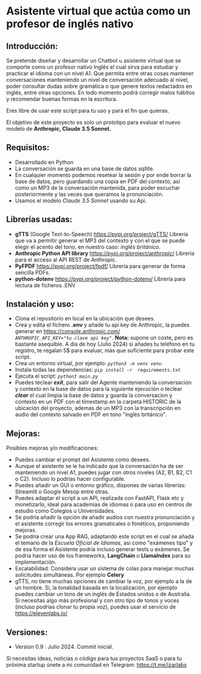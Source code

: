 ﻿# Asistente virtual que actúa como un profesor de inglés nativo

## Introducción:
Se pretende diseñar y desarrollar un Chatbot u asistente virtual que se comporte como un profesor nativo Inglés el cual sirva para estudiar y practicar el idioma con un nivel A1. Que permita entre otras cosas mantener conversaciones manteniendo un nivel de conversación adecuado al nivel, poder consultar dudas sobre gramática o  que genere textos redactados en inglés, entre otras opciones. En todo momento podrá corregir malos hábitos y recomendar buenas formas  en la escritura.

Eres libre de usar este script para tu uso y para el fin que quieras.

El objetivo de este proyecto es solo un prototipo para evaluar el nuevo modelo de **Anthropic,  Claude 3.5 Sonnet.**

## Requisitos:

 - Desarrollado en Python
 - La conversación se guarda en una base de datos sqllite. 
 - En cualquier momento podemos resetear la sesión y por ende borrar la base de datos, pero guardando una copia en PDF del contexto, así como un MP3 de la conversación mantenida, para poder escuchar posteriormente y las veces que queramos la pronunciación.
 - Usamos el modelo *Claude 3.5 Sonnet* usando su Api.

## Librerías usadas:

 - **gTTS** (Google Text-to-Speech) https://pypi.org/project/gTTS/ Librería que va a permitir generar el MP3 del  contexto y con el que se puede elegir el acento del tono, en nuestro caso: *inglés británico*.
 - **Anthropic Python API library** https://pypi.org/project/anthropic/ Librería para el acceso al API REST de Anthropic.
 - **PyFPDF** https://pypi.org/project/fpdf/ Librería para generar de forma sencilla PDFs.
 - **python-dotenv** https://pypi.org/project/python-dotenv/ Librería para lectura de ficheros .ENV

## Instalación y uso:

 - Clona el repositorio en local en la ubicación que desees.
 - Crea y edita el fichero **.env** y añade tu api key de Anthropic, la puedes generar en https://console.anthropic.com/  
*`ANTHROPIC_API_KEY="tu clave api key"`*.
**Nota:** supone un coste, pero es bastante asequible. A día de hoy (Julio 2024) si añades tu teléfono en tu registro, te regalan 5$ para evaluar, más que suficiente para probar este script.
 - Crea un entorno virtual, por ejemplo: *`python3 -m venv venv`*.
 - Instala todas las dependencias: *`pip install -r  requirements.txt`*
 - Ejecuta el script: *`python3 main.py`*
 - Puedes teclear ***exit***, para salir del Agente manteniendo la conversación y contexto en la base de datos para la siguiente ejecución o teclear ***clear*** el cual limpia la base de datos y guarda la conversacion y contexto en un PDF con el timestamp en la carpeta HISTORIC de la ubicación del proyecto, ademas de un MP3 con la transcripción en audio del contexto salvado en PDF en tono "inglés británico".

## Mejoras:

Posibles mejoras y/o modificaciones:

 - Puedes cambiar el prompt del Asistente como desees.
 - Aunque el asistente  se le ha indicado que la conversación ha de ser manteniendo un nivel A1, puedes jugar con otros niveles (A2, B1, B2, C1 o C2). Incluso lo podrías hacer configurable.
 - Puedes añadir un GUI o entorno gráfico, dispones de varias librerías:  Streamlit o Google Mesop entre otras.
 - Puedes adaptar el script a un API, realizada con FastAPI, Flask etc y monetizarlo, ideal para academias de idiomas o para uso en centros de estudio como Colegios u Universidades.
 - Se podría añadir la opción de añadir audios con nuestra pronunciación y el asistente corregir los errores gramaticales o fonéticos, proponiendo mejoras.
 - Se podría crear una App  RAG, adaptando este script en el cual se añada el temario de la *Escuela Oficial de Idiomas*, asi como "exámenes tipo" y de esa forma el Asistente podría incluso generar tests u exámenes. Se podría hacer uso de los frameworks, **LangChain** o **LlamaIndex** para su implementación. 
 - Escalabilidad: Considera usar un sistema de colas para manejar muchas solicitudes simultáneas. Por ejemplo **Celery**
- gTTS, no tiene muchas opciones de cambiar la voz, por ejemplo a la de un hombre. Si, la tonalidad basada en la localización, por ejemplo puedes cambiar un tono de un inglés de Estados unidos o de Australia. Si necesitas algo más profesional y con otro tipo de tonos y voces (incluso podrias clonar tu propia voz), puedes usar el servicio de https://elevenlabs.io/
## Versiones:

 - Version 0.9 : Julio 2024. Commit inicial.

Si necesitas ideas, noticias o código para tus proyectos SaaS o para tu próxima startup únete a mi comunidad en Telegram: https://t.me/izarlabs 

